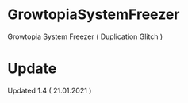 # GrowtopiaSystemFreezer
Growtopia System Freezer ( Duplication Glitch )
# Update
Updated 1.4 ( 21.01.2021 )
